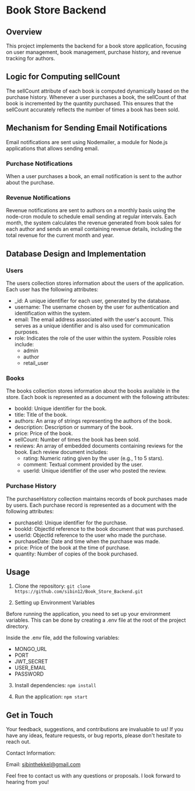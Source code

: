 # Book Store Backend

## Overview

This project implements the backend for a book store application, focusing on user management, book management, purchase history, and revenue tracking for authors.

## Logic for Computing sellCount

The sellCount attribute of each book is computed dynamically based on the purchase history. Whenever a user purchases a book, the sellCount of that book is incremented by the quantity purchased. This ensures that the sellCount accurately reflects the number of times a book has been sold.

## Mechanism for Sending Email Notifications

Email notifications are sent using Nodemailer, a module for Node.js applications that allows sending email. 

### Purchase Notifications

When a user purchases a book, an email notification is sent to the author about the purchase.

### Revenue Notifications

Revenue notifications are sent to authors on a monthly basis using the node-cron module to schedule email sending at regular intervals. Each month, the system calculates the revenue generated from book sales for each author and sends an email containing revenue details, including the total revenue for the current month and year.

## Database Design and Implementation

### Users

The users collection stores information about the users of the application. Each user has the following attributes:

* _id: A unique identifier for each user, generated by the database.
* username: The username chosen by the user for authentication and identification within the system.
* email: The email address associated with the user's account. This serves as a unique identifier and is also used for communication purposes.
* role: Indicates the role of the user within the system. Possible roles include:
  * admin
  * author
  * retail_user

### Books

The books collection stores information about the books available in the store. Each book is represented as a document with the following attributes:

* bookId: Unique identifier for the book.
* title: Title of the book.
* authors: An array of strings representing the authors of the book.
* description: Description or summary of the book.
* price: Price of the book.
* sellCount: Number of times the book has been sold.
* reviews: An array of embedded documents containing reviews for the book. Each review document includes:
  * rating: Numeric rating given by the user (e.g., 1 to 5 stars).
  * comment: Textual comment provided by the user.
  * userId: Unique identifier of the user who posted the review.

### Purchase History

The purchaseHistory collection maintains records of book purchases made by users. Each purchase record is represented as a document with the following attributes:

* purchaseId: Unique identifier for the purchase.
* bookId: ObjectId reference to the book document that was purchased.
* userId: ObjectId reference to the user who made the purchase.
* purchaseDate: Date and time when the purchase was made.
* price: Price of the book at the time of purchase.
* quantity: Number of copies of the book purchased.

## Usage

1. Clone the repository: `git clone https://github.com/sibin12/Book_Store_Backend.git`
  
2. Setting up Environment Variables

Before running the application, you need to set up your environment variables. This can be done by creating a .env file at the root of the project directory. 

Inside the .env file, add the following variables:

* MONGO_URL
* PORT
* JWT_SECRET
* USER_EMAIL
* PASSWORD 

3. Install dependencies: `npm install`

4. Run the application: `npm start`

## Get in Touch

Your feedback, suggestions, and contributions are invaluable to us! If you have any ideas, feature requests, or bug reports, please don't hesitate to reach out.

Contact Information:

Email: sibinthekkel@gmail.com

Feel free to contact us with any questions or proposals. I look forward to hearing from you!

